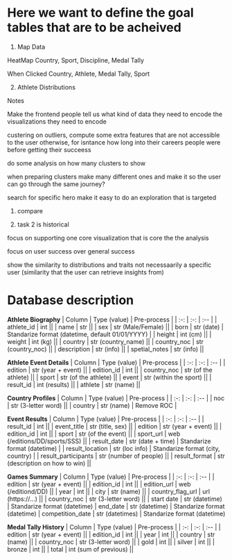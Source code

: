 # Here we want to define the goal tables that are to be acheived

1) Map Data

HeatMap
Country, Sport, Discipline, Medal Tally

When Clicked
Country, Athlete, Medal Tally, Sport


2) Athlete Distributions



Notes


Make the frontend people tell us what kind of data they need to encode the visualizations they need to encode

custering on outliers, compute some extra features that are not accessible to the user otherwise, for isntance how long into their careers people were before getting their succeess

do some analysis on how many clusters to show

when preparing clusters make many different ones and make it so the user can go through the same journey?

search for specific hero
make it easy to do an exploration that is targeted


1) compare

2) task 2 is historical

focus on supporting one core visualization that is core the the analysis

focus on user success over general success

show the similarity to distributions and traits not necessaarily a specific user (similarity that the user can retrieve insights from)

# Database description

**Athlete Biography**
| Column | Type (value) | Pre-process |
| :-: | :-: | :-- |
| athlete_id      | int                ||
| name            | str                ||
| sex             | str (Male/Female)  ||
| born            | str (date)         | Standarize format (datetime, default 01/01/YYYY) |
| height          | int (cm)           ||
| weight          | int (kg)           ||
| country         | str (country_name) ||
| country_noc     | str (country_noc)  ||
| description     | str (info)         ||
| spetial_notes   | str (info)         ||

**Athlete Event Details**
| Column | Type (value) | Pre-process |
| :-: | :-: | :-- |
| edition     | str (year + event)      ||
| edition_id  | int                     ||
| country_noc | str (of the athlete)    ||
| sport       | str (of the athlete)    ||
| event       | str (within the sport)  ||
| result_id   | int (results)           ||
| athlete     | str (name)              ||

**Country Profiles**
| Column | Type (value) | Pre-process |
| :-: | :-: | :-- |
| noc       | str (3-letter word)   ||
| country   | str (name)            | Remove ROC |

**Event Results**
| Column | Type (value) | Pre-process |
| :-: | :-: | :-- |
| result_id             | int                               ||
| event_title           | str (title, sex)                  ||
| edition               | str (year + event)                ||
| edition_id            | int                               ||
| sport                 | str (of the event)                ||
| sport_url             | web (/editions/DD/sports/SSS)     ||
| result_date           | str (date + time)                 | Standarize format (datetime) |
| result_location       | str (loc info)                    | Standarize format (city, country) |
| result_participants   | str (number of people)            ||
| result_format         | str (description on how to win)   ||

**Games Summary**
| Column | Type (value) | Pre-process |
| :-: | :-: | :-- |
| edition           | str (year + event)    ||
| edition_id        | int                   ||
| edition_url       | web (/editiond/DD)    ||
| year              | int                   ||
| city              | str (name)            ||
| country_flag_url  | url (https://...)     ||
| country_noc       | str (3-letter word)   ||
| start date        | str (datetime)        | Standarize format (datetime)
| end_date          | str (datetime)        | Standarize format (datetime)
| competition_date  | str (datetimes)       | Standarize format (datetime)

**Medal Tally History**
| Column | Type (value) | Pre-process |
| :-: | :-: | :-- |
| edition           | str (year + event)    ||
| edition_id        | int                   ||
| year              | int                   ||
| country           | str (name)            ||
| country_noc       | str (3-letter word)   ||
| gold              | int                   ||
| silver            | int                   ||
| bronze            | int                   ||
| total             | int (sum of previous) ||
